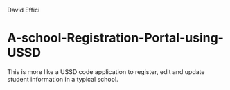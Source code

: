 David Effici
# A-school-Registration-Portal-using-USSD
This is more like a USSD code application to register, edit and update student information in a typical school.
